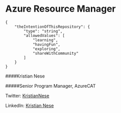 # Azure Resource Manager

	{
	    "theIntentionOfThisRepository": {
	        "type": "string",
	        "allowedValues": [
	            "learning",
	            "havingFun",
	            "exploring",
	            "shareWithCommunity"
	        ]
	    }
	}

####Kristian Nese

#####Senior Program Manager, AzureCAT

Twitter: [KristianNese](http://twitter.com/KristianNese)

LinkedIn: [Kristian Nese](linkedin.com/in/kristiannese)
